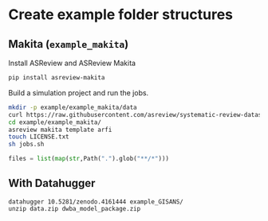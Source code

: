 # Create example folder structures

## Makita (`example_makita`)

Install ASReview and ASReview Makita
```sh
pip install asreview-makita
```

Build a simulation project and run the jobs.
```sh
mkdir -p example/example_makita/data
curl https://raw.githubusercontent.com/asreview/systematic-review-datasets/master/datasets/Bos_2018/output/Bos_2018.csv --output example/example_makita/data/Bos_2018.csv
cd example/example_makita/
asreview makita template arfi
touch LICENSE.txt
sh jobs.sh
```


```python
files = list(map(str,Path(".").glob("**/*")))
```

## With Datahugger

```
datahugger 10.5281/zenodo.4161444 example_GISANS/
unzip data.zip dwba_model_package.zip
```
